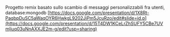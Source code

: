 Progetto remix basato sullo scambio di messaggi personalizzabili fra utenti, database:mongodb
[https://docs.google.com/presentation/d/1X8Rt-PaqbpDuSC5aWaqOYR6HwkgL9202JiPm5JcuRzo/edit#slide=id.p](https://docs.google.com/presentation/d/15T4DW1KCeLrZhSUFY5CBe7UVmljuq03uNnAXXJE2m-g/edit?usp=sharing)
